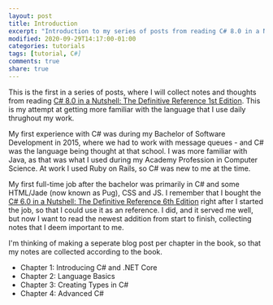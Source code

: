 ```yaml
---
layout: post
title: Introduction
excerpt: "Introduction to my series of posts from reading C# 8.0 in a Nutshell"
modified: 2020-09-29T14:17:00-01:00
categories: tutorials
tags: [tutorial, C#]
comments: true
share: true
---
```


This is the first in a series of posts, where I will collect notes and thoughts from reading [C# 8.0 in a Nutshell: The Definitive Reference 1st Edition](https://www.amazon.com/C-8-0-Nutshell-Definitive-Reference/dp/1492051136).
This is my attempt at getting more familiar with the language that I use daily thrughout my work.

My first experience with C# was during my Bachelor of Software Development in 2015, where we had to work with message queues - and C# was the language being thought at that school. I was more familiar with Java, as that was what I used during my Academy Profession in Computer Science. At work I used Ruby on Rails, so C# was new to me at the time.

My first full-time job after the bachelor was primarily in C# and some HTML/Jade (now known as Pug), CSS and JS. I remember that I bought the [C# 6.0 in a Nutshell: The Definitive Reference 6th Edition](https://www.amazon.com/C-6-0-Nutshell-Definitive-Reference/dp/1491927062) right after I started the job, so that I could use it as an reference. I did, and it served me well, but now I want to read the newest addition from start to finish, collecting notes that I deem important to me.

I'm thinking of making a seperate blog post per chapter in the book, so that my notes are collected according to the book.

* Chapter 1: Introducing C# and .NET Core
* Chapter 2: Language Basics
* Chapter 3: Creating Types in C#
* Chapter 4: Advanced C#